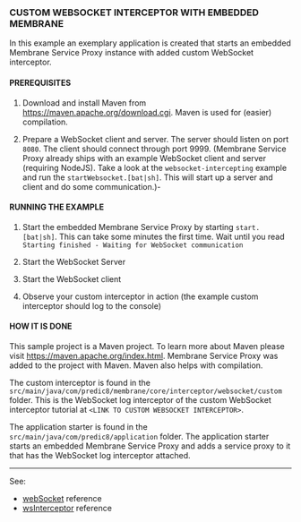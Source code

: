 ### CUSTOM WEBSOCKET INTERCEPTOR WITH EMBEDDED MEMBRANE

In this example an exemplary application is created that starts an embedded Membrane Service Proxy instance with added
custom WebSocket interceptor.


#### PREREQUISITES

1. Download and install Maven from https://maven.apache.org/download.cgi. Maven is used for (easier) compilation.
   
2. Prepare a WebSocket client and server. The server should listen on port `8080`. The client should connect through port 9999.
   (Membrane Service Proxy already ships with an example WebSocket client and server (requiring NodeJS). Take a look at
   the `websocket-intercepting` example and run the `startWebsocket.[bat|sh]`. This will start up a server and client and
   do some communication.)-

   
#### RUNNING THE EXAMPLE

1. Start the embedded Membrane Service Proxy by starting `start.[bat|sh]`. This can take some minutes the first time. Wait
   until you read `Starting finished - Waiting for WebSocket communication`
   
2. Start the WebSocket Server
   
3. Start the WebSocket client
   
4. Observe your custom interceptor in action (the example custom interceptor should log to the console)


#### HOW IT IS DONE

This sample project is a Maven project. To learn more about Maven please visit https://maven.apache.org/index.html.
Membrane Service Proxy was added to the project with Maven. Maven also helps with compilation.

The custom interceptor is found in the `src/main/java/com/predic8/membrane/core/interceptor/websocket/custom` folder. This
is the WebSocket log interceptor of the custom WebSocket interceptor tutorial at `<LINK TO CUSTOM WEBSOCKET INTERCEPTOR>`.

The application starter is found in the `src/main/java/com/predic8/application` folder. The application starter starts an
embedded Membrane Service Proxy and adds a service proxy to it that has the WebSocket log interceptor attached.

---
See:
- [webSocket](https://membrane-soa.org/api-gateway-doc/current/configuration/reference/webSocket.htm) reference
- [wsInterceptor](https://membrane-soa.org/api-gateway-doc/current/configuration/reference/wsInterceptor.htm) reference